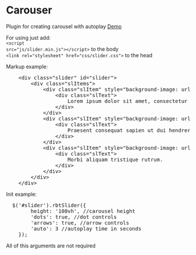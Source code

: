 # Carouser

Plugin for creating carousel with autoplay <a href="https://jsfiddle.net/Umkka/ttm6nka6/">Demo</a>

For using just add:
<br><code>&lt;script src="js/slider.min.js">&lt;/script></code> to the body
<br><code>&lt;link rel="stylesheet" href="css/slider.css"></code> to the head

Markup example:
<pre>
	&lt;div class="slider" id="slider">
		&lt;div class="slItems">
			&lt;div class="slItem" style="background-image: url('img/1.jpg');">
				&lt;div class="slText">
					Lorem ipsum dolor sit amet, consectetur adipiscing elit.
				&lt;/div>
			&lt;/div>
			&lt;div class="slItem" style="background-image: url('img/2.jpg');">
				&lt;div class="slText">
					Praesent consequat sapien ut dui hendrerit imperdiet.  
				&lt;/div>
			&lt;/div>
			&lt;div class="slItem" style="background-image: url('img/3.jpg');">
				&lt;div class="slText">
					Morbi aliquam tristique rutrum. 
				&lt;/div>
			&lt;/div>
		&lt;/div>
	&lt;/div>
</pre>

Init example:
<pre>
  $('#slider').rbtSlider({
		height: '100vh', //carousel height
		'dots': true, //dot controls
		'arrows': true, //arrow controls
		'auto': 3 //autoplay time in seconds
	});
</pre>

All of this arguments are not required
